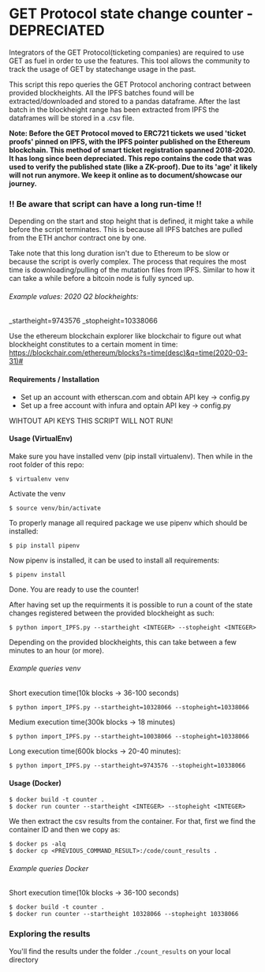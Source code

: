 # GET Protocol state change counter - DEPRECIATED
Integrators of the GET Protocol(ticketing companies) are required to use GET as fuel in order to use the features. This tool allows the community to track the usage of GET by statechange usage in the past. 

This script this repo queries the GET Protocol anchoring contract between provided blockheights. All the IPFS batches found will be extracted/downloaded and stored to a pandas dataframe. After the last batch in the blockheight range has been extracted from IPFS the dataframes will be stored in a .csv file. 

**Note: Before the GET Protocol moved to ERC721 tickets we used 'ticket proofs' pinned on IPFS, with the IPFS pointer published on the Ethereum blockchain. This method of smart ticket registration spanned 2018-2020. It has long since been depreciated. This repo contains the code that was used to verify the published state (like a ZK-proof). Due to its 'age' it likely will not run anymore. We keep it online as to document/showcase our journey.** 

### !! Be aware that script can have a long run-time !!
Depending on the start and stop height that is defined, it might take a while before the script terminates. This is because all IPFS batches are pulled from the ETH anchor contract one by one. 

Take note that this long duration isn't due to Ethereum to be slow or because the script is overly complex. The process that requires the most time is downloading/pulling of the mutation files from IPFS. Similar to how it can take a while before a bitcoin node is fully synced up.


###### Example values: 2020 Q2 blockheights:
_startheight=9743576
_stopheight=10338066

Use the ethereum blockchain explorer like blockchair to figure out what blockheight constitutes to a certain moment in time: https://blockchair.com/ethereum/blocks?s=time(desc)&q=time(2020-03-31)#

#### Requirements / Installation
- Set up an account with etherscan.com and obtain API key -> config.py
- Set up a free account with infura and optain API key -> config.py

WIHTOUT API KEYS THIS SCRIPT WILL NOT RUN!

#### Usage (VirtualEnv)
Make sure you have installed venv (pip install virtualenv). Then while in the root folder of this repo:
``` 
$ virtualenv venv
```
Activate the venv
``` 
$ source venv/bin/activate
```
To properly manage all required package we use pipenv which should be installed:
```
$ pip install pipenv
``` 
Now pipenv is installed, it can be used to install all requirements:
``` 
$ pipenv install
```
Done. You are ready to use the counter!

After having set up the requirments it is possible to run a count of the state changes registered between the provided blockheight as such: 
``` 
$ python import_IPFS.py --startheight <INTEGER> --stopheight <INTEGER> 
```
Depending on the provided blockheights, this can take between a few minutes to an hour (or more).

###### Example queries venv
Short execution time(10k blocks -> 36-100 seconds)
```
$ python import_IPFS.py --startheight=10328066 --stopheight=10338066
```

Medium execution time(300k blocks -> 18 minutes) 
```
$ python import_IPFS.py --startheight=10038066 --stopheight=10338066 
```

Long execution time(600k blocks -> 20-40 minutes): 
```
$ python import_IPFS.py --startheight=9743576 --stopheight=10338066
```

#### Usage (Docker)

```
$ docker build -t counter .
$ docker run counter --startheight <INTEGER> --stopheight <INTEGER>
```

We then extract the csv results from the container. For that, first we find the container ID and then we copy as:
```
$ docker ps -alq
$ docker cp <PREVIOUS_COMMAND_RESULT>:/code/count_results .
```

###### Example queries Docker
Short execution time(10k blocks -> 36-100 seconds)
```
$ docker build -t counter .
$ docker run counter --startheight 10328066 --stopheight 10338066
```

### Exploring the results
You'll find the results under the folder `./count_results` on your local directory
